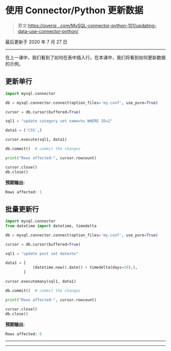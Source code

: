 # 使用 Connector/Python 更新数据

> 原文:[https://overiq . com/MySQL-connector-python-101/updating-data-use-connector-python/](https://overiq.com/mysql-connector-python-101/updating-data-using-connector-python/)

最后更新于 2020 年 7 月 27 日

* * *

在上一课中，我们看到了如何在表中插入行。在本课中，我们将看到如何更新数据的示例。

## 更新单行

```py
import mysql.connector

db = mysql.connector.connect(option_files='my.conf', use_pure=True)

cursor = db.cursor(buffered=True)

sql1 = "update category set name=%s WHERE ID=2"

data1 = ('CSS',)

cursor.execute(sql1, data1)

db.commit()  # commit the changes

print("Rows affected:", cursor.rowcount)

cursor.close()
db.close()

```

**预期输出:**

```py
Rows affected: 1

```

## 批量更新行

```py
import mysql.connector
from datetime import datetime, timedelta

db = mysql.connector.connect(option_files='my.conf', use_pure=True)

cursor = db.cursor(buffered=True)

sql1 = "update post set date=%s"

data1 = [
            (datetime.now().date() + timedelta(days=10),), 
        ]

cursor.executemany(sql1, data1)

db.commit()  # commit the changes

print("Rows affected:", cursor.rowcount)

cursor.close()
db.close()

```

**预期输出:**

```py
Rows affected: 6

```

* * *

* * *